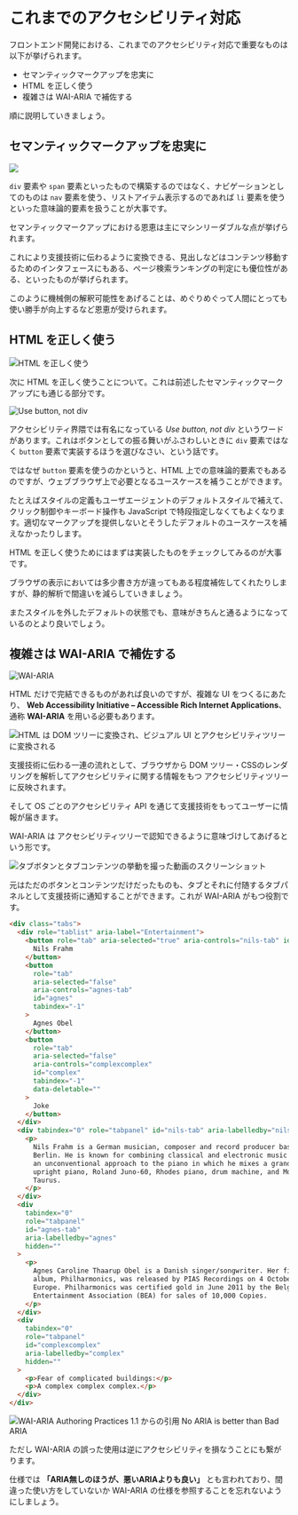 # これまでのアクセシビリティ対応

フロントエンド開発における、これまでのアクセシビリティ対応で重要なものは以下が挙げられます。

- セマンティックマークアップを忠実に
- HTML を正しく使う
- 複雑さは WAI-ARIA で補佐する

順に説明していきましょう。

## セマンティックマークアップを忠実に

![](../images/02/image_001.jpeg)

`div` 要素や `span` 要素といったもので構築するのではなく、ナビゲーションとしてのものは `nav` 要素を使う、リストアイテム表示するのであれば `li` 要素を使うといった意味論的要素を扱うことが大事です。

セマンティックマークアップにおける恩恵は主にマシンリーダブルな点が挙げられます。

これにより支援技術に伝わるように変換できる、見出しなどはコンテンツ移動するためのインタフェースにもある、ページ検索ランキングの判定にも優位性がある、といったものが挙げられます。

このように機械側の解釈可能性をあげることは、めぐりめぐって人間にとっても使い勝手が向上するなど恩恵が受けられます。

## HTML を正しく使う

![HTML を正しく使う](../images/02/image_002.jpeg)

次に HTML を正しく使うことについて。これは前述したセマンティックマークアップにも通じる部分です。

![Use button, not div](../images/02/image_003.jpeg)

アクセシビリティ界隈では有名になっている _Use button, not div_ というワードがあります。これはボタンとしての振る舞いがふさわしいときに `div` 要素ではなく `button` 要素で実装するほうを選びなさい、という話です。

ではなぜ `button` 要素を使うのかというと、HTML 上での意味論的要素でもあるのですが、ウェブブラウザ上で必要となるユースケースを補うことができます。

たとえばスタイルの定義もユーザエージェントのデフォルトスタイルで補えて、クリック制御やキーボード操作も JavaScript で特段指定しなくてもよくなります。適切なマークアップを提供しないとそうしたデフォルトのユースケースを補えなかったりします。

HTML を正しく使うためにはまずは実装したものをチェックしてみるのが大事です。

ブラウザの表示においては多少書き方が違ってもある程度補佐してくれたりしますが、静的解析で間違いを減らしていきましょう。

またスタイルを外したデフォルトの状態でも、意味がきちんと通るようになっているのとより良いでしょう。

## 複雑さは WAI-ARIA で補佐する

![WAI-ARIA](../images/02/image_004.jpeg)

HTML だけで完結できるものがあれば良いのですが、複雑な UI をつくるにあたり、 **Web Accessibility Initiative – Accessible Rich Internet Applications**、通称 **WAI-ARIA** を用いる必要もあります。

![HTML は DOM ツリーに変換され、ビジュアル UI とアクセシビリティツリーに変換される](../images/02/image_005.jpeg)

支援技術に伝わる一連の流れとして、ブラウザから DOM ツリー・CSSのレンダリングを解析してアクセシビリティに関する情報をもつ アクセシビリティツリーに反映されます。

そして OS ごとのアクセシビリティ API を通じて支援技術をもってユーザーに情報が届きます。

WAI-ARIA は アクセシビリティツリーで認知できるように意味づけしてあげるという形です。

![タブボタンとタブコンテンツの挙動を撮った動画のスクリーンショット](../images/02/image_006.jpeg)

元はただのボタンとコンテンツだけだったものも、タブとそれに付随するタブパネルとして支援技術に通知することができます。これが WAI-ARIA がもつ役割です。

```html
<div class="tabs">
  <div role="tablist" aria-label="Entertainment">
    <button role="tab" aria-selected="true" aria-controls="nils-tab" id="nils">
      Nils Frahm
    </button>
    <button
      role="tab"
      aria-selected="false"
      aria-controls="agnes-tab"
      id="agnes"
      tabindex="-1"
    >
      Agnes Obel
    </button>
    <button
      role="tab"
      aria-selected="false"
      aria-controls="complexcomplex"
      id="complex"
      tabindex="-1"
      data-deletable=""
    >
      Joke
    </button>
  </div>
  <div tabindex="0" role="tabpanel" id="nils-tab" aria-labelledby="nils">
    <p>
      Nils Frahm is a German musician, composer and record producer based in
      Berlin. He is known for combining classical and electronic music and for
      an unconventional approach to the piano in which he mixes a grand piano,
      upright piano, Roland Juno-60, Rhodes piano, drum machine, and Moog
      Taurus.
    </p>
  </div>
  <div
    tabindex="0"
    role="tabpanel"
    id="agnes-tab"
    aria-labelledby="agnes"
    hidden=""
  >
    <p>
      Agnes Caroline Thaarup Obel is a Danish singer/songwriter. Her first
      album, Philharmonics, was released by PIAS Recordings on 4 October 2010 in
      Europe. Philharmonics was certified gold in June 2011 by the Belgian
      Entertainment Association (BEA) for sales of 10,000 Copies.
    </p>
  </div>
  <div
    tabindex="0"
    role="tabpanel"
    id="complexcomplex"
    aria-labelledby="complex"
    hidden=""
  >
    <p>Fear of complicated buildings:</p>
    <p>A complex complex complex.</p>
  </div>
</div>
```

![WAI-ARIA Authoring Practices 1.1 からの引用 No ARIA is better than Bad ARIA](../images/02/image_007.jpeg)

ただし WAI-ARIA の誤った使用は逆にアクセシビリティを損なうことにも繋がります。

仕様では **「ARIA無しのほうが、悪いARIAよりも良い」** とも言われており、間違った使い方をしていないか WAI-ARIA の仕様を参照することを忘れないようにしましょう。